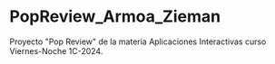 # PopReview_Armoa_Zieman
Proyecto "Pop Review" de la materia Aplicaciones Interactivas curso Viernes-Noche 1C-2024. 
